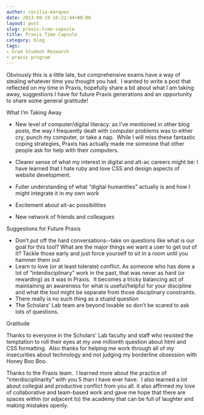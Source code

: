 ```yaml
---
author: cecilia-márquez
date: 2013-09-19 16:22:44+00:00
layout: post
slug: praxis-time-capsule
title: Praxis Time Capsule
category: blog
tags:
- Grad Student Research
- praxis program
---
```


Obviously this is a little late, but comprehensive exams have a way of stealing whatever time you thought you had.  I wanted to write a post that reflected on my time in Praxis, hopefully share a bit about what I am taking away, suggestions I have for future Praxis generations and an opportunity to share some general gratitude!

What I’m Taking Away

* New level of computer/digital literacy: as I’ve mentioned in other blog posts, the way I frequently dealt with computer problems was to either cry, punch my computer, or take a nap.  While I will miss these fantastic coping strategies, Praxis has actually made me someone that other people ask for help with their computers.

* Clearer sense of what my interest in digital and alt-ac careers might be: I have learned that I hate ruby and love CSS and design aspects of website development.
* Fuller understanding of what “digital humanities” actually is and how I might integrate it in my own work
* Excitement about alt-ac possibilities
* New network of friends and colleagues

Suggestions for Future Praxis

* Don’t put off the hard conversations--take on questions like what is our goal for this tool? What are the major things we want a user to get out of it? Tackle those early and just force yourself to sit in a room until you hammer them out
* Learn to love (or at least tolerate) conflict. As someone who has done a lot of “interdisciplinary” work in the past, that was never as hard (or rewarding) as it was in Praxis.  It becomes a tricky balancing act of maintaining an awareness for what is useful/helpful for your discipline and what the tool might be separate from those disciplinary constraints.
* There really is no such thing as a stupid question
* The Scholars' Lab team are beyond lovable so don’t be scared to ask lots of questions.

Gratitude

Thanks to everyone in the Scholars' Lab faculty and staff who resisted the temptation to roll their eyes at my one millionth question about html and CSS formatting.  Also thanks for helping me work through all of my insecurities about technology and not judging my borderline obsession with Honey Boo Boo.

Thanks to the Praxis team.  I learned more about the practice of “interdisciplinarity” with you 5 than I have ever have.  I also learned a lot about collegial and productive conflict from you all. it also affirmed my love of collaborative and team-based work and gave me hope that there are spaces within (or adjacent to) the academy that can be full of laughter and making mistakes openly.
